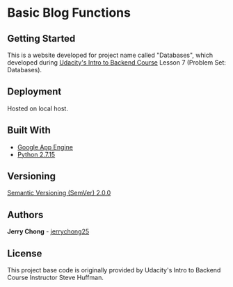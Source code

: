 # Basic Blog Functions

## Getting Started

This is a website developed for project name called "Databases", which developed during [Udacity's Intro to Backend Course](https://www.udacity.com/course/intro-to-backend--ud171) Lesson 7 (Problem Set: Databases).

## Deployment

Hosted on local host.

## Built With

* [Google App Engine](https://cloud.google.com/appengine/)
* [Python 2.7.15](https://www.python.org/downloads/release/python-2715/)

## Versioning

[Semantic Versioning (SemVer) 2.0.0](http://semver.org/)

## Authors

**Jerry Chong** - [jerrychong25](https://github.com/jerrychong25)

## License

This project base code is originally provided by Udacity's Intro to Backend Course Instructor Steve Huffman.

